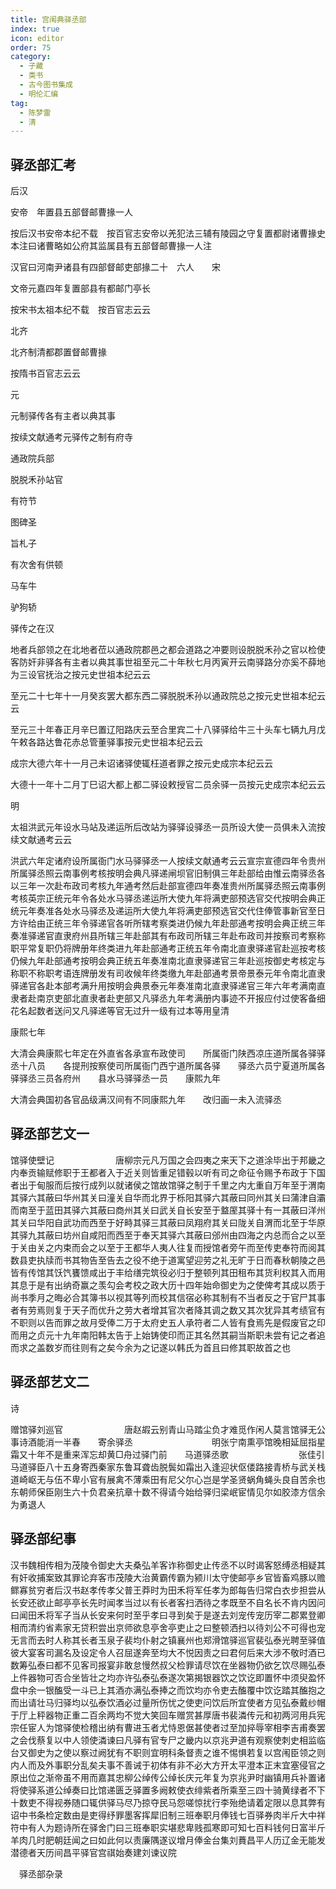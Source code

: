 ```yaml
---
title: 宫闱典驿丞部
index: true
icon: editor
order: 75
category:
  - 子藏
  - 类书
  - 古今图书集成
  - 明伦汇编
tag:
  - 陈梦雷
  - 清
---
```


## 驿丞部汇考

后汉  

安帝　年置县五部督邮曹掾一人  

按后汉书安帝本纪不载　按百官志安帝以羌犯法三辅有陵园之守复置都尉诸曹掾史本注曰诸曹略如公府其监属县有五部督邮曹掾一人注  

汉官曰河南尹诸县有四部督邮吏部掾二十　六人　　宋  

文帝元嘉四年复置部县有都邮门亭长  

按宋书太祖本纪不载　按百官志云云  

北齐  

北齐制清都郡置督邮曹掾  

按隋书百官志云云  

元  

元制驿传各有主者以典其事  

按续文献通考元驿传之制有府寺  

通政院兵部  

脱脱禾孙站官  

有符节  

图碑圣  

旨札子  

有次舍有供顿  

马车牛  

驴狗轿  

驿传之在汉  

地者兵部领之在北地者莅以通政院郡邑之都会道路之冲要则设脱脱禾孙之官以检使客防奸非驿各有主者以典其事世祖至元二十年秋七月丙寅开云南驿路分亦奚不薛地为三设官抚治之按元史世祖本纪云云  

至元二十七年十一月癸亥罢大都东西二驿脱脱禾孙以通政院总之按元史世祖本纪云云  

至元三十年春正月辛巳置辽阳路庆云至合里宾二十八驿驿给牛三十头车七辆九月戊午敕各路达鲁花赤总管董驿事按元史世祖本纪云云  

成宗大德六年十一月己未诏诸驿使辄枉道者罪之按元史成宗本纪云云  

大德十一年十二月丁巳诏大都上都二驿设敕授官二员余驿一员按元史成宗本纪云云  

明  

太祖洪武元年设水马站及递运所后改站为驿驿设驿丞一员所设大使一员俱未入流按续文献通考云云  

洪武六年定诸府设所属衙门水马驿驿丞一人按续文献通考云云宣宗宣德四年令贵州所属驿丞照云南事例考核按明会典凡驿递闸坝官旧制俱三年赴部给由惟云南驿丞各以三年一次赴布政司考核九年通考然后赴部宣德四年奏准贵州所属驿丞照云南事例考核英宗正统元年令各处水马驿丞递运所大使九年将满吏部预选官交代按明会典正统元年奏准各处水马驿丞及递运所大使九年将满吏部预选官交代住俸管事新官至日方许给由正统三年令驿递官各听所辖考察类进仍候九年赴部通考按明会典正统三年奏准驿递官直隶府州县所辖三年赴部其有布政司所辖三年赴布政司并按察司考察称职平常复职仍将牌册年终类进九年赴部通考正统五年令南北直隶驿递官赴巡按考核仍候九年赴部通考按明会典正统五年奏准南北直隶驿递官三年赴巡按御史考核定与称职不称职考语连牌册发有司收候年终类缴九年赴部通考景帝景泰元年令南北直隶驿递官各赴本部考满升用按明会典景泰元年奏准南北直隶驿递官三年六年考满南直隶者赴南京吏部北直隶者赴吏部又凡驿丞九年考满册内事迹不开报应付过使客备细花名起数者送问又凡驿递等官无过升一级有过本等用皇清  

康熙七年  

大清会典康熙七年定在外直省各承宣布政使司　　所属衙门陕西凉庄道所属各驿驿丞十八员　　各提刑按察使司所属衙门西宁道所属各驿　　驿丞六员宁夏道所属各驿驿丞三员各府州　　县水马驿驿丞一员　　康熙九年  

大清会典国初各官品级满汉间有不同康熙九年　　改归画一未入流驿丞  

## 驿丞部艺文一

馆驿使壁记　　　　　　　唐柳宗元凡万国之会四夷之来天下之道涂毕出于邦畿之内奉贡输赋修职于王都者入于近关则皆重足错毂以听有司之命征令赐予布政于下国者出于甸服而后按行成列以就诸侯之馆故馆驿之制于千里之内尢重自万年至于渭南其驿六其蔽曰华州其关曰潼关自华而北界于栎阳其驿六其蔽曰同州其关曰蒲津自灞而南至于蓝田其驿六其蔽曰商州其关曰武关自长安至于盩厔其驿十有一其蔽曰洋州其关曰华阳自武功而西至于好畤其驿三其蔽曰凤翔府其关曰陇关自渭而北至于华原其驿九其蔽曰坊州自咸阳而西至于奉天其驿六其蔽曰邠州由四海之内总而合之以至于关由关之内束而会之以至于王都华人夷人往复而授馆者旁午而至传吏奉符而阅其数县吏执牍而书其物告至告去之役不绝于道寓望迎劳之礼无旷于日而春秋朝陵之邑皆有传馆其饫饩饔馈咸出于丰给缮完筑役必归于整顿列其田租布其货利权其入而用其息于是有出纳奇赢之羡勾会考校之政大历十四年始命御史为之使俾考其成以质于尚书季月之晦必合其簿书以视其等列而校其信宿必称其制有不当者反之于官尸其事者有劳焉则复于天子而优升之劳大者增其官次者降其调之数又其次犹异其考绩官有不职则以告而罪之故月受俸二万于太府史五人承符者二人皆有食焉先是假废官之印而用之贞元十九年南阳韩太告于上始铸使印而正其名然其嗣当斯职未尝有记之者追而求之盖数岁而往则有之矣今余为之记遂以韩氏为首且曰修其职故首之也  

## 驿丞部艺文二

诗  

赠馆驿刘巡官　　　　　　　唐赵嘏云别青山马踏尘负才难觅作闲人莫言馆驿无公事诗酒能消一半春　　寄余驿丞　　　　　　　　　明张宁南熏亭馆晚相延屈指星霜又十年不是重来浑忘却黄□舟过驿门前　　马道驿丞歌　　　　　　　　张佳引马道驿臣八十五身寄西秦家东鲁耳聋齿脱鬓如霜出入逢迎状伛偻路接青桥与武关栈道崎岖无与伍不卑小官有展禽不薄乘田有尼父尔心岂是学圣贤蜗角蝇头良自苦余也东朝师保臣刚生六十负君亲抗章十数不得请今始给驿归梁岷宦情见尔如胶漆方信余为勇退人  

## 驿丞部纪事

汉书魏相传相为茂陵令御史大夫桑弘羊客诈称御史止传丞不以时谒客怒缚丞相疑其有奸收捕案致其罪论弃客市茂陵大治黄霸传霸为颍川太守使邮亭乡官皆畜鸡豚以赡鳏寡贫穷者后汉书赵孝传孝父普王莽时为田禾将军任孝为郎每告归常白衣步担尝从长安还欲止邮亭亭长先时闻孝当过以有长者客扫洒待之孝既至不自名长不肯内因问曰闻田禾将军子当从长安来何时至乎孝曰寻到矣于是遂去刘宠传宠历宰二郡累登卿相而清约省素家无贷积尝出京师欲息亭舍亭吏止之曰整顿洒扫以待刘公不可得也宠无言而去时人称其长者玉泉子裴均仆射之镇襄州也郑滑馆驿巡官裴弘泰光聘至驿值彼大宴客司漏名及设定令人召屈遂奔至均大不悦因责之曰君何后来大涉不敬时酒已数筹弘泰曰都不见客司报宴非敢怠慢然叔父检罪请尽饮在坐器物仍欲乞饮尽赐弘泰上件器物可否合坐皆壮之均亦许弘泰弘泰遂次第揭银器饮之饮讫即置怀中须臾盈怀盘中余一银醢受一斗已上其酒亦满弘泰捧之而饮均亦令吏去醢覆中饮讫踏其醢抱之而出请壮马归驿均以弘泰饮酒必过量所伤忧之使吏问饮后所宜使者方见弘泰戴纱帽于厅上秤器物正重二百余两均不觉大笑回车赠赏甚厚唐书裴潾传元和初两河用兵宪宗任宦人为馆驿使检稽出纳有曹进玉者尤恃恩倨甚使者过至加捽辱宰相李吉甫奏罢之会伐蔡复以中人领使潾谏曰凡驿有官专尸之畿内以京兆尹道有观察使刺史相监临台又御史为之使以察过阙犹有不职则宜明科条督责之谁不惕惧若复以宫闱臣领之则内人而及外事职分乱矣夫事不善诫于初体有非不必大方开太平澄本正末宜塞侵官之原出位之渐帝虽不用而嘉其忠柳公绰传公绰长庆元年复为京兆尹时幽镇用兵补置诸将使驿系道公绰奏曰比馆递匮乏驿置多阙敕使衣绯紫者所乘至三四十骑黄绿者不下十数吏不得视券随口辄供驿马尽乃掠夺民马怨嗟惊扰行李殆绝请着定限以息其弊有诏中书条检定数由是吏得纾罪墨客挥犀旧制三班奉职月俸钱七百驿券肉半斤大中祥符中有人为题诗所在驿舍门曰三班奉职实堪悲卑贱孤寒即可知七百料钱何日富半斤羊肉几时肥朝廷闻之曰如此何以责廉隅遂议增月俸金台集刘蕡昌平人历辽金无能发潜德者天历间昌平驿官宫祺始奏建刘谏议院  

　驿丞部杂录  
